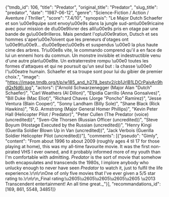 {"tmdb_id": 106, "title": "Predator", "original_title": "Predator", "slug_title": "predator", "date": "1987-06-12", "genre": "Science-Fiction / Action / Aventure / Thriller", "score": "7.4/10", "synopsis": "Le Major Dutch Schaefer et son \u00e9quipe sont envoy\u00e9s dans la jungle sud-am\u00e9ricaine avec pour mission de d\u00e9livrer des alli\u00e9s pris en otage par une bande de gu\u00e9rilleros. Mais pendant l'op\u00e9ration, Dutsch et ses hommes s'aper\u00e7oivent que les preneurs d'otages ont \u00e9t\u00e9... d\u00e9pec\u00e9s et suspendus \u00e0 la plus haute cime des arbres. Tr\u00e8s vite, le commando comprend qu'il a en face de lui un ennemi hors du commun. Un monstre invisible et indestructible venu d'une autre plan\u00e8te. Un extraterrestre rompu \u00e0 toutes les formes d'attaques et qui ne poursuit qu'un seul but : la chasse \u00e0 l'\u00eatre humain. Schaefer et sa troupe sont pour lui du gibier de premier choix.", "image": "https://image.tmdb.org/t/p/w185_and_h278_bestv2/cb1JrIB1LDCrPaivAn9hdQxNd6i.jpg", "actors": ["Arnold Schwarzenegger (Major Alan \"Dutch\" Schaefer)", "Carl Weathers (Al Dillon)", "Elpidia Carrillo (Anna Gonsalves)", "Bill Duke (Mac Eliot)", "Richard Chaves (Jorge \"Poncho\" Ramirez)", "Jesse Ventura (Blain Cooper)", "Sonny Landham (Billy Sole)", "Shane Black (Rick Hawkins)", "R.G. Armstrong (Major General Homer Phillips)", "Kevin Peter Hall (Helicopter Pilot / Predator)", "Peter Cullen (The Predator (voice) (uncredited))", "Sven-Ole Thorsen (Russian Officer (uncredited))", "Steve Boyum (Hostage Executed by the Russian (uncredited))", "Henry Kingi (Guerilla Soldier Blown Up in Van (uncredited))", "Jack Verbois (Guerilla Soldier Helicopter Pilot (uncredited))"], "comments": [{"pseudo": "Gimly", "content": "From about 1996 to about 2009 (roughly ages 4 til 17 for those playing at home), this was my all-time favourite movie. It was the first non-pirated VHS I ever owned, and it probably informed more of my youth than I'm comfortable with admitting. _Predator_ is the sort of movie that somehow both encapsulates and transcends the 1980s, I implore anybody who unlucky enough to never have seen _Predator_ to watch it, just to fulfil the life experience.\r\n\r\nOne of only five movies that I've ever given a 5/5 star rating to.\r\n\r\n_Final rating:\u2605\u2605\u2605\u2605\u2605 \u2013 Transcendent entertainment! An all time great._"}], "recommandations_id": [169, 861, 5548, 34851]}